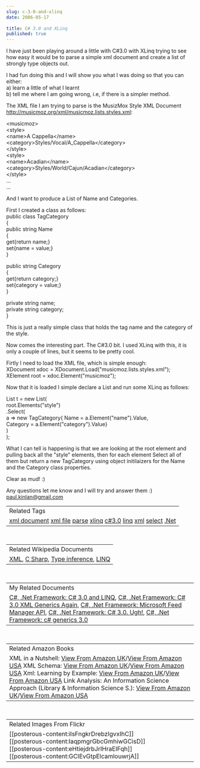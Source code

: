 ```yaml
---
slug: c-3-0-and-xlinq
date: 2006-05-17
 
title: C# 3.0 and XLinq
published: true
---
```

I have just been playing around a little with C#3.0 with XLinq trying to see how easy it would be to parse a simple xml document and create a list of strongly type objects out.<p />I had fun doing this and I will show you what I was doing so that you can either:<br />a) learn a little of what I learnt<br />b) tell me where I am going wrong, i.e, if there is a simpler method.<p />The XML file I am trying to parse is the MusizMox Style XML Document <a href="http://musicmoz.org/xml/musicmoz.lists.styles.xml">http://musicmoz.org/xml/musicmoz.lists.styles.xml</a>:<p />&lt;musicmoz&gt;<br />&lt;style&gt;<br />&lt;name&gt;A Cappella&lt;/name&gt;<br />&lt;category&gt;Styles/Vocal/A_Cappella&lt;/category&gt;<br />&lt;/style&gt;<br />&lt;style&gt;<br />&lt;name&gt;Acadian&lt;/name&gt;<br />&lt;category&gt;Styles/World/Cajun/Acadian&lt;/category&gt;<br />&lt;/style&gt;<br />...<br />...<p />And I want to produce a List of Name and Categories.<p />First I created a class as follows:<br />public class TagCategory<br />{<br />public string Name<br />{<br />get{return name;}<br />set{name = value;}<br />}<p />public string Category<br />{<br />get{return category;}<br />set{category = value;}<br />}<p />private string name;<br />private string category;<br />}<p />This is just a really simple class that holds the tag name and the category of the style.<p />Now comes the interesting part. The C#3.0 bit. I used XLinq with this, it is only a couple of lines, but it seems to be pretty cool.<p />Firtly I need to load the XML file, which is simple enough:<br />XDocument xdoc = XDocument.Load("musicmoz.lists.styles.xml");<br />XElement root = xdoc.Element("musicmoz");<p />Now that it is loaded I simple declare a List and run some XLinq as follows:<p />List t = new List(<br />root.Elements("style")<br />.Select(<br />a =&gt; new TagCategory{ Name = a.Element("name").Value,<br />Category = a.Element("category").Value}<br />)<br />);<p />What I can tell is happening is that we are looking at the root element and pulling back all the "style" elements, then for each element Select all of them but return a new TagCategory using object initilaizers for the Name and the Category class properties.<p />Clear as mud! :)<p />Any questions let me know and I will try and answer them :) <a href="mailto:paul.kinlan@gmail.com">paul.kinlan@gmail.com</a><p /><table class="TechnoratiHead TagHeader">
<tr><td>Related Tags</td></tr>
<tr class="Technorati"><td>
<a href="http://www.kinlan.co.uk/tag/xml%20document" class="Tag" rel="tag">xml document</a> <a href="http://www.kinlan.co.uk/tag/xml%20file" class="Tag" rel="tag">xml file</a> <a href="http://www.kinlan.co.uk/tag/parse" class="Tag" rel="tag">parse</a> <a href="http://www.kinlan.co.uk/tag/xlinq" class="Tag" rel="tag">xlinq</a> <a href="http://www.kinlan.co.uk/tag/c%233.0" class="Tag" rel="tag">c#3.0</a> <a href="http://www.kinlan.co.uk/tag/linq" class="Tag" rel="tag">linq</a> <a href="http://www.kinlan.co.uk/tag/xml" class="Tag" rel="tag">xml</a> <a href="http://www.kinlan.co.uk/tag/select" class="Tag" rel="tag">select</a> <a href="http://www.kinlan.co.uk/tag/.Net" class="Tag" rel="tag">.Net</a>
</td></tr>
</table>
<br /><table class="TechnoratiHead TagHeader">
<tr><td>Related Wikipedia Documents</td></tr>
<tr class="Technorati"><td>
<a href="http://en.wikipedia.org/wiki/XML" class="Tag" rel="tag">XML</a>, <a href="http://en.wikipedia.org/wiki/C_Sharp" class="Tag" rel="tag">C Sharp</a>, <a href="http://en.wikipedia.org/wiki/Type_inference" class="Tag" rel="tag">Type inference</a>, <a href="http://en.wikipedia.org/wiki/LINQ" class="Tag" rel="tag">LINQ</a>
</td></tr>
</table>
<br /><table class="TechnoratiHead TagHeader">
<tr><td>My Related Documents</td></tr>
<tr class="Technorati"><td>
<a href="http://www.kinlan.co.uk/2005/09/c-30-and-linq.html" class="Tag" rel="tag">C#, .Net Framework: C# 3.0 and LINQ</a>, <a href="http://www.kinlan.co.uk/2005/07/c-30-xml-generics-again.html" class="Tag" rel="tag">C#, .Net Framework: C# 3.0 XML Generics Again</a>, <a href="http://www.kinlan.co.uk/2006/02/microsoft-feed-manager-api.html" class="Tag" rel="tag">C#, .Net Framework: Microsoft Feed Manager API</a>, <a href="http://www.kinlan.co.uk/2005/09/c-30-ugh.html" class="Tag" rel="tag">C#, .Net Framework: C# 3.0. Ugh!</a>, <a href="http://www.kinlan.co.uk/2005/07/c-generics-30.html" class="Tag" rel="tag">C#, .Net Framework: c# generics 3.0</a>
</td></tr>
</table>
<br /><table class="TechnoratiHead TagHeader">
<tr><td>Related Amazon Books</td></tr>
<tr class="Technorati"><td>XML in a Nutshell: <a href="http://www.amazon.co.uk/exec/obidos/redirect?tag=cnetfra-21&amp;link_code=xm2&amp;camp=2025&amp;creative=165953&amp;path=http://www.amazon.co.uk/gp/redirect.html%253fASIN=0596007647%2526tag=cnetfra-21%2526lcode=xm2%2526cID=2025%2526ccmID=165953%2526location=/o/ASIN/0596007647%25253FSubscriptionId=0CM2PVF6VAHJQKW5G782" class="Tag" rel="tag">View From Amazon UK</a>/<a href="http://www.amazon.com/exec/obidos/redirect?tag=cnetfra-20&amp;link_code=xm2&amp;camp=2025&amp;creative=165953&amp;path=http://www.amazon.com/gp/redirect.html%253fASIN=0596007647%2526tag=cnetfra-20%2526lcode=xm2%2526cID=2025%2526ccmID=165953%2526location=/o/ASIN/0596007647%25253FSubscriptionId=0CM2PVF6VAHJQKW5G782" class="Tag" rel="tag">View From Amazon USA</a> XML Schema: <a href="http://www.amazon.co.uk/exec/obidos/redirect?tag=cnetfra-21&amp;link_code=xm2&amp;camp=2025&amp;creative=165953&amp;path=http://www.amazon.co.uk/gp/redirect.html%253fASIN=0596002521%2526tag=cnetfra-21%2526lcode=xm2%2526cID=2025%2526ccmID=165953%2526location=/o/ASIN/0596002521%25253FSubscriptionId=0CM2PVF6VAHJQKW5G782" class="Tag" rel="tag">View From Amazon UK</a>/<a href="http://www.amazon.com/exec/obidos/redirect?tag=cnetfra-20&amp;link_code=xm2&amp;camp=2025&amp;creative=165953&amp;path=http://www.amazon.com/gp/redirect.html%253fASIN=0596002521%2526tag=cnetfra-20%2526lcode=xm2%2526cID=2025%2526ccmID=165953%2526location=/o/ASIN/0596002521%25253FSubscriptionId=0CM2PVF6VAHJQKW5G782" class="Tag" rel="tag">View From Amazon USA</a> Xml: Learning by Example: <a href="http://www.amazon.co.uk/exec/obidos/redirect?tag=cnetfra-21&amp;link_code=xm2&amp;camp=2025&amp;creative=165953&amp;path=http://www.amazon.co.uk/gp/redirect.html%253fASIN=1887902805%2526tag=cnetfra-21%2526lcode=xm2%2526cID=2025%2526ccmID=165953%2526location=/o/ASIN/1887902805%25253FSubscriptionId=0CM2PVF6VAHJQKW5G782" class="Tag" rel="tag">View From Amazon UK</a>/<a href="http://www.amazon.com/exec/obidos/redirect?tag=cnetfra-20&amp;link_code=xm2&amp;camp=2025&amp;creative=165953&amp;path=http://www.amazon.com/gp/redirect.html%253fASIN=1887902805%2526tag=cnetfra-20%2526lcode=xm2%2526cID=2025%2526ccmID=165953%2526location=/o/ASIN/1887902805%25253FSubscriptionId=0CM2PVF6VAHJQKW5G782" class="Tag" rel="tag">View From Amazon USA</a> Link Analysis: An Information Science Approach (Library &amp; Information Science S.): <a href="http://www.amazon.co.uk/exec/obidos/redirect?tag=cnetfra-21&amp;link_code=xm2&amp;camp=2025&amp;creative=165953&amp;path=http://www.amazon.co.uk/gp/redirect.html%253fASIN=0120885530%2526tag=cnetfra-21%2526lcode=xm2%2526cID=2025%2526ccmID=165953%2526location=/o/ASIN/0120885530%25253FSubscriptionId=0CM2PVF6VAHJQKW5G782" class="Tag" rel="tag">View From Amazon UK</a>/<a href="http://www.amazon.com/exec/obidos/redirect?tag=cnetfra-20&amp;link_code=xm2&amp;camp=2025&amp;creative=165953&amp;path=http://www.amazon.com/gp/redirect.html%253fASIN=0120885530%2526tag=cnetfra-20%2526lcode=xm2%2526cID=2025%2526ccmID=165953%2526location=/o/ASIN/0120885530%25253FSubscriptionId=0CM2PVF6VAHJQKW5G782" class="Tag" rel="tag">View From Amazon USA</a>
</td></tr>
</table>
<br /><table class="TechnoratiHead TagHeader">
<tr><td>Related Images From Flickr</td></tr>
<tr class="Technorati"><td>
<span style="float: left;">[[posterous-content:iIsFngkrDrebzIgvxIhC]]</span><span style="float: left;">[[posterous-content:IaqpmgrGbcGmhiwGCisD]]</span><span style="float: left;">[[posterous-content:eHtiejdrbJrIHraEIFqh]]</span><span style="float: left;">[[posterous-content:GCIEvGtpElcamlouwrjA]]</span>
</td></tr>
</table>


